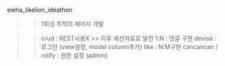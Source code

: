 ewha_likelion_ideathon

>> 1회성 목적의 페이지 개발

>> crud : REST사용X >> 이후 세션자료로 발전
>> 1:N : 댓글 구현
>> devise : 로그인 (view설정, model column추가)
>> like : N:M구현
>> cancancan / rolify : 권한 설정 (admin)
